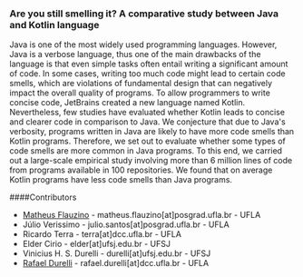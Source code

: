 ### Are you still smelling it? A comparative study between Java and Kotlin language

Java is one of the most widely used programming languages. However, Java is a verbose language, thus one of the main drawbacks of the language is that even simple tasks often entail writing a significant amount of code. In some cases, writing too much code might lead to certain code smells, which are violations of fundamental design that can negatively impact the overall quality of programs. To allow programmers to write concise code, JetBrains created a new language named Kotlin. Nevertheless, few studies have evaluated whether Kotlin leads to concise and clearer code in comparison to Java. We conjecture that due to Java's verbosity, programs written in Java are likely to have more code smells than Kotlin programs. Therefore, we set out to evaluate whether some types of code smells are more common in Java programs. To this end, we carried out a large-scale empirical study involving more than 6 million lines of code from programs available in 100 repositories. We found that on average Kotlin programs have less code smells than Java programs.

####Contributors
- [Matheus Flauzino](https://github.com/matheusflauzino/) - matheus.flauzino[at]posgrad.ufla.br - UFLA
- Júlio Verissimo - julio.santos[at]posgrad.ufla.br - UFLA
- Ricardo Terra - terra[at]dcc.ufla.br - UFLA
- Elder Cirio - elder[at]ufsj.edu.br - UFSJ
- Vinicius H. S. Durelli - durelli[at]ufsj.edu.br - UFSJ
- [Rafael Durelli](https://github.com/rdurelli) - rafael.durelli[at]dcc.ufla.br - UFLA
